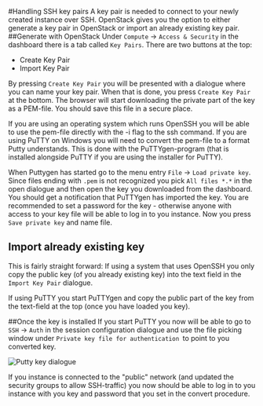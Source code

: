 #Handling SSH key pairs
A key pair is needed to connect to your newly created instance over SSH. OpenStack gives you the option to either generate a key pair in OpenStack or import an already existing key pair.
##Generate with OpenStack
Under `Compute` -> `Access & Security` in the dashboard there is a tab called `Key Pairs`. There are two buttons at the top:

- Create Key Pair
- Import Key Pair

By pressing `Create Key Pair` you will be presented with a dialogue where you can name your key pair. When that is done, you press `Create Key Pair` at the bottom. The browser will start downloading the private part of the key as a PEM-file. You should save this file in a secure place.

If you are using an operating system which runs OpenSSH you will be able to use the pem-file directly with the -i flag to the ssh command. If you are using PuTTY on Windows you will need to convert the pem-file to a format Putty understands. This is done with the PuTTYgen-program (that is installed alongside PuTTY if you are using the installer for PuTTY).

When Puttygen has started go to the menu entry `File` -> `Load private key`. Since files ending with `.pem` is not recognized you pick `All files *.*` in the open dialogue and then open the key you downloaded from the dashboard. You should get a notification that PuTTYgen has imported the key. You are recommended to set a password for the key - otherwise anyone with access to your key file will be able to log in to you instance. Now you press `Save private key` and name file.


## Import already existing key
This is fairly straight forward: If using a system that uses OpenSSH you only copy the public key (of you already existing key) into the text field in the `Import Key Pair` dialogue.

If using PuTTY you start PuTTYgen and copy the public part of the key from the text-field at the top (once you have loaded you key).

##Once the key is installed
If you start PuTTY you now will be able to go to `SSH` -> `Auth` in the session configuration dialogue and use the file picking window under `Private key file for authentication `to point to you converted key.

![Putty key dialogue](../../images/putty-key.png)

If you instance is connected to the "public" network (and updated the security groups to allow SSH-traffic) you now should be able to log in to you instance with you key and password that you set in the convert procedure.
